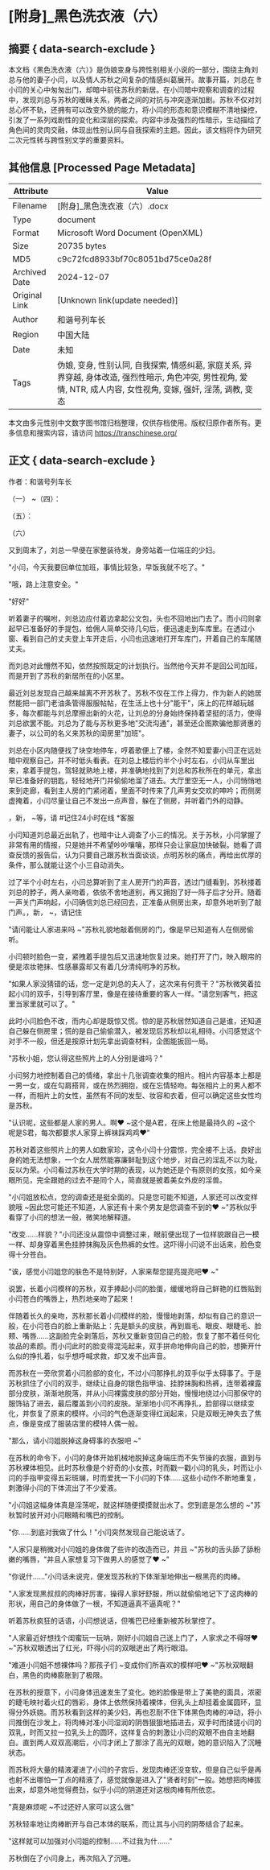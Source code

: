 # [附身]_黑色洗衣液（六）



## 摘要  { data-search-exclude }

<!-- tcd_abstract -->
本文档《黑色洗衣液（六）》是伪娘变身与跨性别相关小说的一部分，围绕主角刘总与他的妻子小闫，以及情人苏秋之间复杂的情感纠葛展开。故事开篇，刘总在 স্ত্রী小闫的关心中匆匆出门，却暗中前往苏秋的新居。在小闫暗中观察和调查的过程中，发现刘总与苏秋的暧昧关系，两者之间的对抗与冲突逐渐加剧。苏秋不仅对刘总心怀不轨，还拥有可以改变外貌的能力，将小闫的形态和意识模糊不清地操控，引发了一系列戏剧性的变化和深层的探索。内容中涉及强烈的性暗示，生动描绘了角色间的灵肉交融，体现出性别认同与自我探索的主题。因此，该文档将作为研究二次元性转与跨性别文学的重要资料。

<!-- tcd_abstract_end -->

## 其他信息 [Processed Page Metadata]

| Attribute       | Value                                  |
|-----------------|----------------------------------------|
| Filename        | [附身]_黑色洗衣液（六）.docx                             |
| Type            | document                                 |
| Format          | Microsoft Word Document (OpenXML)                               |
| Size            | 20735 bytes                           |
| MD5             | c9c72fcd8933bf70c8051bd75ce0a28f                                  |
| Archived Date   | 2024-12-07                             |
| Original Link   | [Unknown link(update needed)]                         |
| Author          | 和谐号列车长                               |
| Region          | 中国大陆                               |
| Date            | 未知                                 |
| Tags            | 伪娘, 变身, 性别认同, 自我探索, 情感纠葛, 家庭关系, 异界穿越, 身体改造, 强烈性暗示, 角色冲突, 男性视角, 爱情, NTR, 成人内容, 女性视角, 变嫁, 强奸, 淫荡, 调教, 变态                                 |

本文由多元性别中文数字图书馆归档整理，仅供存档使用。版权归原作者所有。更多信息和搜索内容，请访问 <https://transchinese.org/>


## 正文 { data-search-exclude }

<!-- tcd_main_text -->
作者：和谐号列车长

（一） ~（四）：

（五）：

（六）

又到周末了，刘总一早便在家整装待发，身旁站着一位端庄的少妇。

"小闫，今天我要回单位加班，事情比较急，早饭我就不吃了。"

"哦，路上注意安全。"

"好好"

听着妻子的嘱咐，刘总边应付着边拿起公文包，头也不回地出门去了。而小闫则拿起早已准备好的手提包，给佣人简单交待几句后，便迅速走到车库里。在透过小窗、看到自己的丈夫登上车开走后，小闫也迅速地打开车库门，开着自己的车尾随丈夫。

而刘总对此懵然不知，依然按照既定的计划执行。当然他今天并不是回公司加班，而是开到了苏秋的新居所在的小区里。

最近刘总发现自己越来越离不开苏秋了。苏秋不仅在工作上得力，作为新人的她居然能把一部门老油条管得服服帖帖，在生活上也十分"能干"，床上的花样越玩越多，每次都能与刘总摩擦出新的火花，让刘总的分身始终保持着坚挺的活力，使得刘总欲罢不能。刘总为了能与苏秋更多地"交流沟通"，甚至还企图欺骗他那贤惠的妻子，以公司的名义来苏秋的闺房里"加班"。

刘总在小区内随便找了块空地停车，哼着歌便上了楼，全然不知爱妻小闫正在远处暗中观察自己，并不时低头看表。在刘总上楼后约半个小时左右，小闫从车里出来，拿着手提包，驾轻就熟地上楼，并准确地找到了刘总和苏秋所在的单元，拿出早已准备好的钥匙，轻轻地开门并偷偷地溜了进去。大厅里空无一人，小闫悄悄地来到走廊，看到主人房的门紧闭着，里面不时传来了几声男女交欢的呻吟；而侧房虚掩着，小闫尽量让自己不发出一点声音，躲在了侧房，并听着门外的动静。

，新， ~等，请 #记住24小时在线 *客服

小闫知道刘总最近出轨了，也暗中让人调查了小三的情况。关于苏秋，小闫掌握了非常有用的情报，只是她并不希望吵吵嚷嚷，那样只会让家庭加快破裂。她看了调查反馈的报告后，认为只要自己跟苏秋当面谈谈，点明苏秋的痛点，再给出优厚的条件，那么就能让这个小三自动消失。

过了半个小时左右，小闫总算听到了主人房开门的声音，透过门缝看到，苏秋搂着刘总的脖子，两人亲吻着，依依不舍地道别，再又拥抱了好一阵子后才分开。随着一声关门声响起，小闫确信刘总已经回去，正准备从侧房出来，却意外地听到了敲门声。，新， ~，请记住

"请问能让人家进来吗 ~"苏秋礼貌地敲着侧房的门，像是早已知道有人在侧房偷听。

小闫顿时脸色一变，紧拽着手提包后又迅速地恢复过来。她打开了门，映入眼帘的便是浓妆艳抹、性感暴露却又有着几分清纯明净的苏秋。

"如果人家没猜错的话，您一定是刘总的夫人了，这次来有何贵干？"苏秋微笑着拉起小闫的双手，引导到客厅里，像是在接待重要的客人一样。"请您别客气，把这里当家里就可以了。"

此时小闫脸色不改，而内心却是既惊又慌。惊的是苏秋居然知道自己是谁，还知道自己躲在侧房里；慌的是自己偷偷潜入，被发现后苏秋却以礼相待。小闫感觉这个对手不一般，但还是按原计划先拿出调查材料，企图能扳回一局。

"苏秋小姐，您认得这些照片上的人分别是谁吗？"

小闫努力地控制着自己的情绪，拿出十几张调查收集的相片。相片内容基本上都是一男一女，或在勾肩搭背，或在热烈拥抱，或在忘情轻吻。每张相片上的男人都不一样，而相片上的女性，虽然有不同的发型、妆容和衣着，但可以确定这些女性均是苏秋。

"认识呢，这些都是人家的男人。啊❤ ~这个是A君，在床上他是最持久的 ~这个呢是S君，每次都要求人家穿上裤袜踩鸡鸡❤"

苏秋对着这些照片上的男人如数家珍，这令小闫十分震惊，完全接不上话。良好出身的她无法想象，一个女人居然能寡廉鲜耻到这个地步，对自己的淫乱不以为耻，反以为荣。小闫看过苏秋在大学时期的表现，以为她还是个有原则的女孩，如今亲眼所见，完全跟她的过去不是同个人，简直就是披着美女外皮的淫兽。

"小闫姐放松点，您的调查还是挺全面的。只是您可能不知道，人家还可以改变样貌哦 ~因此您可能还不知道，人家还有十来个男友是您调查不到的❤ ~"苏秋似乎看穿了小闫的想法一般，微笑地解释道。

"改变......样貌？"小闫还没从震惊中调整过来，眼前便出现了一位样貌跟自己一模一样、却身穿着黑色挂脖抹胸及灰色热裤的女性。这吓得小闫说不出话来，脸色变得十分苍白。

"诶，感觉小闫姐您的肤色不是特别好，人家来帮您提亮提亮吧❤ ~"

说罢，长着小闫模样的苏秋，双手捧起小闫的脸蛋，缓缓地将自己鲜艳的红唇贴到小闫苍白的嘴唇上，热烈地亲吻了起来！

伴随着长久的亲吻，苏秋那长着小闫模样的脸，慢慢地剥落，却似有自己的意识一般，在小闫苍白的脸上重新贴上：先是额头的皮肤，再到眉毛、眼皮、眼睫毛、脸颊、嘴唇......这副脸完全剥落后，苏秋又重新变回自己的脸，恢复了那不着任何化妆品的素颜。而小闫此时的脸变得混沌起来，双手拼命地伸向自己的脸，想撕开什么似的挣扎着，似乎想呼喊求救，却又发不出声音。

而苏秋在一旁欣赏着小闫脸部的变化，不过小闫那挣扎的双手似乎太碍事了。于是苏秋抓住了小闫的双手，继续让自身的银色指甲油、挂脖抹胸和热裤，连带着裸露部分皮肤，渐渐地脱落，并从小闫裸露皮肤的部分开始，慢慢地绕过小闫那保守的服饰钻了进去，最后覆盖到小闫的皮肤。渐渐地小闫不再挣扎，脸部得以继续变化，并恢复了原来的模样。小闫的气色逐渐变得红润起来，只是双眼无神失去了焦点，像是变成了服装店里的模特人偶一般。

"那么，请小闫姐脱掉这身碍事的衣服吧 ~"

在苏秋的命令下，小闫的身体开始机械地脱掉这身端庄而不失节操的衣服，直到与苏秋裸体相见。此时苏秋像是个好奇的小女孩，时而戳一戳小闫的乳头，时而让小闫的手指甲变得五彩斑斓，时而爱抚一下小闫的下体......这些小动作不断地重复，刺激得小闫的下体流出了不少爱液。

"小闫姐这幅身体真是淫荡呢，就这样随便摸摸就出水了。您到底是怎么想的 ~"苏秋暂时放开对小闫眼睛和嘴巴的控制。

"你......到底对我做了什么！"小闫突然发现自己能说话了。

"人家只是稍微对小闫姐的身体做了些许的改造而已，并且 ~"苏秋的舌头舔了舔粉嫩的嘴唇，"并且人家想复习下做男人的感觉了❤ ~"

"你说什......"小闫话未说完，便发现苏秋的下体渐渐地伸出一根黑亮的肉棒。

"人家发现黑叔叔的肉棒好厉害，操得人家好舒服，所以就偷偷地记下了这肉棒的形状，用自己的身体做了一根，不知道逼真不逼真呢？"

听着苏秋疯狂的话语，小闫想说话，但嘴巴已经重新被苏秋掌控了。

"人家最近好想找个闺蜜玩一玩呐，刚好小闫姐自己送上门了，人家求之不得呀❤ ~"苏秋双眼透出了红光，吓得小闫的双眼迸出了两行眼泪。

"难道小闫姐不想裸体吗？那孩子们 ~变成你们所喜欢的模样吧❤ ~"苏秋双眼翻白，黑色的肉棒膨胀到了极限。

在苏秋的授意下，小闫身体迅速发生了变化。她的脸像是带上了美艳的面具，浓密的睫毛映衬着火红的唇彩，身体上依然保持着裸体，但乳头上却挂着金属圆环，显得分外妖娆。而苏秋看到这样的美少妇，再也忍耐不住下体黑色肉棒的冲动，将小闫推倒在沙发上，将肉棒对准小闫湿润的阴唇狠狠地插进去，双手时而揉搓小闫的双乳，时而又拉一拉乳头上的圆环，这样复合的刺激让小闫的双眼不由自主地翻白。直到两人双双高潮后，小闫才闭上了那涂了高光的双眼，她的意识陷入了沉睡状态。

而苏秋将大量的精液灌进了小闫的子宫后，发现肉棒还没变软，但是自己似乎是再也射不出哪怕一丁点的精液了，感觉就像是进入了"贤者时刻"一般。她想把肉棒拔出来，却意外地觉得费劲，似乎小闫的阴道还对这根肉棒有所依恋。

"真是麻烦呢 ~不过还好人家可以这么做"

苏秋轻率地让肉棒断开与自己本体的联系，而让其与小闫的阴蒂结合了起来。

"这样就可以加强对小闫姐的控制......不过我为什......"

苏秋倒在了小闫身上，再次陷入了沉睡。
<!-- tcd_main_text_end -->


